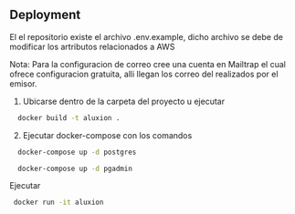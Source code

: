 ## Deployment

El el repositorio existe el archivo .env.example, dicho archivo se debe de modificar los artributos relacionados a AWS

Nota: Para la configuracion de correo cree una cuenta en Mailtrap el cual ofrece configuracion gratuita, alli llegan los correo del realizados por el emisor.

1. Ubicarse dentro de la carpeta del proyecto u ejecutar

```bash
  docker build -t aluxion .

```

2. Ejecutar docker-compose con los comandos

```bash
  docker-compose up -d postgres

  docker-compose up -d pgadmin

```

Ejecutar

```bash
 docker run -it aluxion

```

